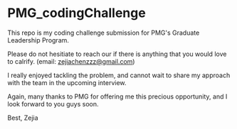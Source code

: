 # PMG_codingChallenge

 This repo is my coding challenge submission for PMG's Graduate Leadership Program.
 
 Please do not hesitiate to reach our if there is anything that you would love to calrify. (email: zejiachenzzz@gmail.com)
 
 I really enjoyed tackling the problem, and cannot wait to share my approach with the team in the upcoming interview.
 
 Again, many thanks to PMG for offering me this precious opportunity, and I look forward to you guys soon.
 
 Best,
 Zejia
